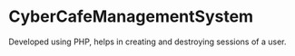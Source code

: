 # CyberCafeManagementSystem
Developed using PHP, helps in creating and destroying sessions of a user.
